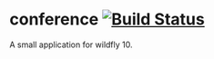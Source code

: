 conference [![Build Status](https://travis-ci.org/cpredikant/conference.png)](https://travis-ci.org/cpredikant/conference)
===================

A small application for wildfly 10. 
